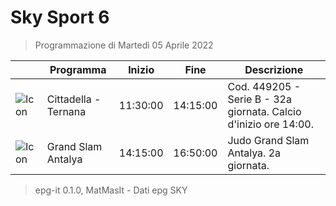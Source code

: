 # Sky Sport 6
> Programmazione di Martedì 05 Aprile 2022

||Programma|Inizio|Fine|Descrizione|
|---|---|---|---|---|
|![Icon](https://guidatv.sky.it/uuid/648b6002-0e4f-4661-9109-41150099af9e/cover?md5ChecksumParam=002c654b788f12675013041f56ab96d5)|Cittadella - Ternana|11:30:00|14:15:00|Cod. 449205 - Serie B - 32a giornata. Calcio d&#039;inizio ore 14:00.
|![Icon](https://guidatv.sky.it/uuid/cb30ed56-5629-47be-aad2-07596cd87a32/cover?md5ChecksumParam=6a3961856b544bad70c65eac51a46fc7)|Grand Slam Antalya|14:15:00|16:50:00|Judo Grand Slam Antalya. 2a giornata.



 > epg-it 0.1.0, MatMasIt - Dati epg SKY